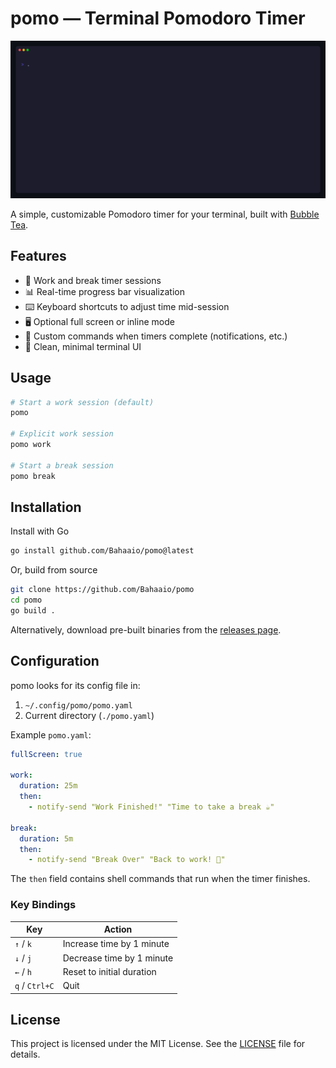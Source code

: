 # pomo — Terminal Pomodoro Timer

![Demo](.github/assets/pomo.gif)

A simple, customizable Pomodoro timer for your terminal, built with [Bubble Tea](https://github.com/charmbracelet/bubbletea).

## Features

- 🍅 Work and break timer sessions
- 📊 Real-time progress bar visualization
- ⌨️ Keyboard shortcuts to adjust time mid-session
- 🖥️ Optional full screen or inline mode
- 🔔 Custom commands when timers complete (notifications, etc.)
- 🎨 Clean, minimal terminal UI

## Usage

```bash
# Start a work session (default)
pomo

# Explicit work session
pomo work

# Start a break session
pomo break
```

## Installation

Install with Go

```bash
go install github.com/Bahaaio/pomo@latest
```

Or, build from source

```bash
git clone https://github.com/Bahaaio/pomo
cd pomo
go build .
```

Alternatively, download pre-built binaries from the [releases page](https://github.com/Bahaaio/pomo/releases).

## Configuration

pomo looks for its config file in:

1. `~/.config/pomo/pomo.yaml`
2. Current directory (`./pomo.yaml`)

Example `pomo.yaml`:

```yaml
fullScreen: true

work:
  duration: 25m
  then:
    - notify-send "Work Finished!" "Time to take a break ☕"

break:
  duration: 5m
  then:
    - notify-send "Break Over" "Back to work! 💪"
```

The `then` field contains shell commands that run when the timer finishes.

### Key Bindings

| Key            | Action                    |
| -------------- | ------------------------- |
| `↑` / `k`      | Increase time by 1 minute |
| `↓` / `j`      | Decrease time by 1 minute |
| `←` / `h`      | Reset to initial duration |
| `q` / `Ctrl+C` | Quit                      |

## License

This project is licensed under the MIT License. See the [LICENSE](LICENSE) file for details.
